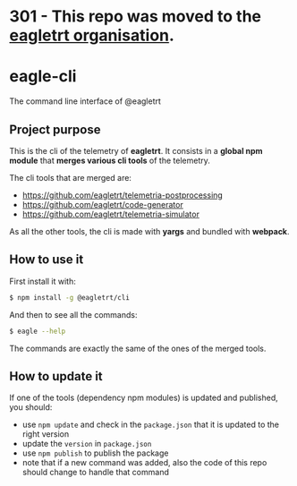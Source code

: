 # 301 - This repo was moved to the [eagletrt organisation](https://github.com/eagletrt).

# eagle-cli
The command line interface of @eagletrt

## Project purpose

This is the cli of the telemetry of **eagletrt**. It consists in a **global npm module** that **merges various cli tools** of the telemetry.

The cli tools that are merged are:
* https://github.com/eagletrt/telemetria-postprocessing
* https://github.com/eagletrt/code-generator
* https://github.com/eagletrt/telemetria-simulator

As all the other tools, the cli is made with **yargs** and bundled with **webpack**.

## How to use it

First install it with:

```bash
$ npm install -g @eagletrt/cli
```

And then to see all the commands:

```bash
$ eagle --help
```

The commands are exactly the same of the ones of the merged tools.

## How to update it

If one of the tools (dependency npm modules) is updated and published, you should:
* use `npm update` and check in the `package.json` that it is updated to the right version
* update the `version` in `package.json`
* use `npm publish` to publish the package
* note that if a new command was added, also the code of this repo should change to handle that command
